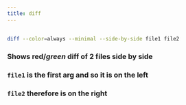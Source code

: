 ```yaml
---
title: diff
---
```


##
```bash
diff --color=always --minimal --side-by-side file1 file2
```
### Shows **red**/_green_ diff of 2 files side by side
### `file1` is the first arg and so it is on the left
### `file2` therefore is on the right
###

